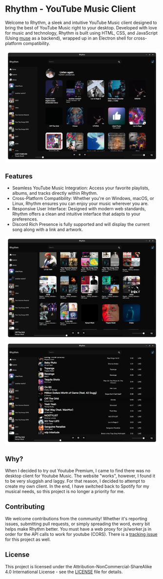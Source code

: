 # Rhythm - YouTube Music Client
Welcome to Rhythm, a sleek and intuitive YouTube Music client designed to bring the best of YouTube Music right to your desktop. Developed with love for music and technology, Rhythm is built using HTML, CSS, and JavaScript (Using [muse](https://github.com/vixalien/muse) as a backend), wrapped up in an Electron shell for cross-platform compatibility.

![Home](preview-pics/rhythmHomePreview.png)

## Features
* Seamless YouTube Music Integration: Access your favorite playlists, albums, and tracks directly within Rhythm.
* Cross-Platform Compatibility: Whether you're on Windows, macOS, or Linux, Rhythm ensures you can enjoy your music wherever you are.
* Responsive User Interface: Designed with modern web standards, Rhythm offers a clean and intuitive interface that adapts to your preferences.
* Discord Rich Presence is fully supported and will display the current song along with a link and artwork.

![Library](preview-pics/rhythmLibraryPreview.png)
![Playlist](preview-pics/rhythmPlaylistPreview.png)

## Why?
When I decided to try out Youtube Premium, I came to find there was no desktop client for Youtube Music. The website "works", however, I found it to be very sluggish and laggy. For that reason, I decided to attempt to create my own client. In the end, I have switched back to Spotify for my musical needs, so this project is no longer a priority for me.

## Contributing
We welcome contributions from the community! Whether it's reporting issues, submitting pull requests, or simply spreading the word, every bit helps make Rhythm better. You must have a web proxy for js/worker.js in order for the API calls to work for youtube (CORS). There is a [tracking issue](https://git.tommy-johnston.com/tommy/Rhythm/issues/1) for this project as well.

## License

This project is licensed under the Attribution-NonCommercial-ShareAlike 4.0 International License - see the [LICENSE](LICENSE) file for details.
